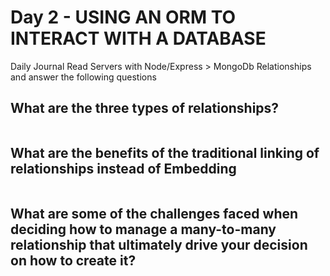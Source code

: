 # Day 2 - USING AN ORM TO INTERACT WITH A DATABASE

Daily Journal
Read Servers with Node/Express > MongoDb Relationships and answer the following questions

## What are the three types of relationships?
```
```
## What are the benefits of the traditional linking of relationships instead of Embedding
```
```
## What are some of the challenges faced when deciding how to manage a many-to-many relationship that ultimately drive your decision on how to create it?
```
```